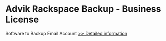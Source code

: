 # Advik Rackspace Backup - Business License
Software to Backup Email Account
[>> Detailed information](https://secure.shareit.com/shareit/product.html?productid=300810045&affiliateid=200057808)